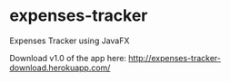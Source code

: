 # expenses-tracker
Expenses Tracker using JavaFX

Download v1.0 of the app here: http://expenses-tracker-download.herokuapp.com/
